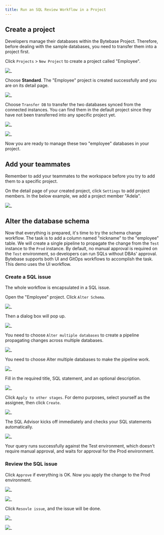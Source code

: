 ```yaml
---
title: Run an SQL Review Workflow in a Project
---
```

## Create a project

Developers manage their databases within the Bytebase Project. Therefore, before dealing with the sample databases, you need to transfer them into a project first.  

Click `Projects` > `New Project` to create a project called "Employee".  

![_](/static/docs-assets/create-project.png)  

Choose **Standard**. The "Employee" project is created successfully and you are on its detail page.  

![_](/static/docs-assets/project-page.png)  

Choose `Transfer DB` to transfer the two databases synced from the connected instances. You can find them in the default project since they have not been transferred into any specific project yet.  

![_](/static/docs-assets/transfer-db-1.png)  

![_](/static/docs-assets/transfer-db-2.png)  

Now you are ready to manage these two "employee" databases in your project.  

## Add your teammates  

Remember to add your teammates to the workspace before you try to add them to a specific project.  

On the detail page of your created project, click `Settings` to add project members. In the below example, we add a project member "Adela".  

![_](/static/docs-assets/add-teammate.png)  

## Alter the database schema

Now that everything is prepared, it's time to try the schema change workflow. The task is to add a column named "nickname" to the "employee" table. We will create a single pipeline to propagate the change from the `Test` instance to the `Prod` instance. By default, no manual approval is required on the `Test` environment, so developers can run SQLs without DBAs' approval. Bytebase supports both UI and GitOps workflows to accomplish the task. This demo uses the UI workflow.  

### Create a SQL issue

The whole workflow is encapsulated in a SQL issue.  

Open the "Employee" project. Click `Alter Schema`.  

![_](/static/docs-assets/alter-schema.png)  

Then a dialog box will pop up.  

![_](/static/docs-assets/alter-single-schema.png)  

You need to choose `Alter multiple databases` to create a pipeline propagating changes across multiple databases.  

![_](/static/docs-assets/alter-multiple-databases.png)  

You need to choose Alter multiple databases to make the pipeline work.  

![_](/static/docs-assets/issue-creation-page.png)  

Fill in the required title, SQL statement, and an optional description.  

![_](/static/docs-assets/write-sql.png)  

Click `Apply to other stages`.  For demo purposes, select yourself as the assignee, then click `Create`.  

![_](/static/docs-assets/create-issue.png)  

The SQL Advisor kicks off immediately and checks your SQL statements automatically.  

![_](/static/docs-assets/sql-advisor-2.png)  

Your query runs successfully against the Test environment, which doesn't require manual approval, and waits for approval for the Prod environment.  

### Review the SQL issue  

Click `Approve` if everything is OK. Now you apply the change to the Prod environment.  

![_](/static/docs-assets/approve-issue.png)  

![_](/static/docs-assets/approve-issue-2.png)  

Click `Resovle issue`, and the issue will be done.  

![_](/static/docs-assets/resovle-issue.jpeg)  

![_](/static/docs-assets/issue-done.jpeg)  
